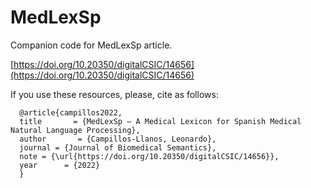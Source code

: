 # MedLexSp
Companion code for MedLexSp article.

[https://doi.org/10.20350/digitalCSIC/14656](https://doi.org/10.20350/digitalCSIC/14656)

If you use these resources, please, cite as follows:

```
  @article{campillos2022,   
  title       = {MedLexSp – A Medical Lexicon for Spanish Medical Natural Language Processing},  
  author       = {Campillos-Llanos, Leonardo},   
  journal = {Journal of Biomedical Semantics},
  note = {\url{https://doi.org/10.20350/digitalCSIC/14656}},
  year      = {2022}
  }
```
